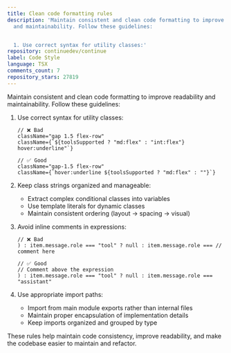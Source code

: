 ```yaml
---
title: Clean code formatting rules
description: 'Maintain consistent and clean code formatting to improve readability
  and maintainability. Follow these guidelines:


  1. Use correct syntax for utility classes:'
repository: continuedev/continue
label: Code Style
language: TSX
comments_count: 7
repository_stars: 27819
---
```


Maintain consistent and clean code formatting to improve readability and maintainability. Follow these guidelines:

1. Use correct syntax for utility classes:
   ```tsx
   // ❌ Bad
   className="gap 1.5 flex-row"
   className={`${toolsSupported ? "md:flex" : "int:flex"} hover:underline"`}
   
   // ✅ Good
   className="gap-1.5 flex-row"
   className={`hover:underline ${toolsSupported ? "md:flex" : ""}`}
   ```

2. Keep class strings organized and manageable:
   - Extract complex conditional classes into variables
   - Use template literals for dynamic classes
   - Maintain consistent ordering (layout → spacing → visual)

3. Avoid inline comments in expressions:
   ```tsx
   // ❌ Bad
   ) : item.message.role === "tool" ? null : item.message.role === // comment here
   
   // ✅ Good
   // Comment above the expression
   ) : item.message.role === "tool" ? null : item.message.role === "assistant"
   ```

4. Use appropriate import paths:
   - Import from main module exports rather than internal files
   - Maintain proper encapsulation of implementation details
   - Keep imports organized and grouped by type

These rules help maintain code consistency, improve readability, and make the codebase easier to maintain and refactor.